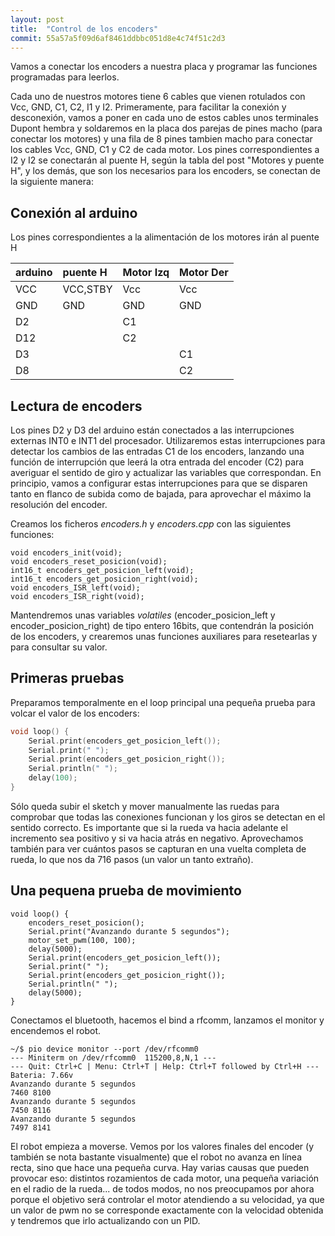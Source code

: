 ```yaml
---
layout: post
title:  "Control de los encoders"
commit: 55a57a5f09d6af8461ddbbc051d8e4c74f51c2d3
---
```

Vamos a conectar los encoders a nuestra placa y programar las funciones programadas para leerlos.

Cada uno de nuestros motores tiene 6 cables que vienen rotulados con Vcc, GND, C1, C2, I1 y I2. Primeramente,
para facilitar la conexión y desconexión, vamos a poner en cada uno de estos cables unos terminales Dupont hembra y
soldaremos en la placa dos parejas de pines macho (para conectar los motores) y una fila de 8 pines tambien 
macho para conectar los cables Vcc, GND, C1 y C2 de cada motor. Los pines correspondientes a I2 y I2 se
conectarán al puente H, según la tabla del post "Motores y puente H", y los demás, que son
los necesarios para los encoders, se conectan de la siguiente manera:

## Conexión al arduino

Los pines correspondientes a la alimentación de los motores irán al puente H

| arduino       | puente H  | Motor Izq | Motor Der |
|:--------------|:----------|:----------|:----------|
| VCC           | VCC,STBY  |    Vcc    |    Vcc    |
| GND           | GND       |    GND    |    GND    |
| D2            |           |    C1     |           |
| D12           |           |    C2     |           |
| D3            |           |           |    C1     |
| D8            |           |           |    C2     |

## Lectura de encoders

Los pines D2 y D3 del arduino están conectados a las interrupciones externas INT0 e INT1 del procesador.
Utilizaremos estas interrupciones para detectar los cambios de las entradas C1 de los encoders, lanzando
una función de interrupción que leerá la otra entrada del encoder (C2) para averiguar el sentido de giro
y actualizar las variables que correspondan. En principio, vamos a configurar estas interrupciones para
 que se disparen tanto en flanco de subida como de bajada, para aprovechar el máximo la resolución del encoder.

Creamos los ficheros _encoders.h_ y _encoders.cpp_ con las siguientes funciones:

```
void encoders_init(void);
void encoders_reset_posicion(void);
int16_t encoders_get_posicion_left(void);
int16_t encoders_get_posicion_right(void);
void encoders_ISR_left(void);
void encoders_ISR_right(void);
```

Mantendremos unas variables _volatiles_ (encoder_posicion_left y encoder_posicion_right) de tipo entero 16bits,
que contendrán la posición de los encoders, y crearemos unas funciones auxiliares para resetearlas y para
consultar su valor.

## Primeras pruebas

Preparamos temporalmente en el loop principal una pequeña prueba para volcar el valor de los encoders:

```cpp
void loop() {
    Serial.print(encoders_get_posicion_left());
    Serial.print(" ");
    Serial.print(encoders_get_posicion_right());
    Serial.println(" ");
    delay(100);
}
```

Sólo queda subir el sketch y mover manualmente las ruedas para comprobar que todas las conexiones funcionan
y los giros se detectan en el sentido correcto. Es importante que si la rueda va hacia adelante el incremento
sea positivo y si va hacia atrás en negativo. Aprovechamos también para ver cuántos pasos se capturan en
una vuelta completa de rueda, lo que nos da 716 pasos (un valor un tanto extraño).

## Una pequena prueba de movimiento

```
void loop() {
    encoders_reset_posicion();
    Serial.print("Avanzando durante 5 segundos");
    motor_set_pwm(100, 100);
    delay(5000);
    Serial.print(encoders_get_posicion_left());
    Serial.print(" ");
    Serial.print(encoders_get_posicion_right());
    Serial.println(" ");
    delay(5000);
}
```

Conectamos el bluetooth, hacemos el bind a rfcomm, lanzamos el monitor y encendemos el robot.

```
~/$ pio device monitor --port /dev/rfcomm0
--- Miniterm on /dev/rfcomm0  115200,8,N,1 ---       
--- Quit: Ctrl+C | Menu: Ctrl+T | Help: Ctrl+T followed by Ctrl+H --- 
Bateria: 7.66v                                       
Avanzando durante 5 segundos                         
7460 8100                                            
Avanzando durante 5 segundos                         
7450 8116                                            
Avanzando durante 5 segundos                         
7497 8141                                            
```

El robot empieza a moverse. Vemos por los valores finales del encoder (y también se nota bastante visualmente)
 que el robot no avanza en línea recta, sino que hace una pequeña curva. Hay varias causas que
pueden provocar eso: distintos rozamientos de cada motor, una pequeña variación en el radio de la rueda... de
todos modos, no nos preocupamos por ahora porque el objetivo será controlar el motor atendiendo a su
velocidad, ya que un valor de pwm no se corresponde exactamente con la velocidad obtenida y tendremos que
irlo actualizando con un PID.
